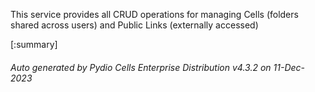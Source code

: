






This service provides all CRUD operations for managing Cells (folders shared across users) and Public Links (externally accessed)

[:summary]

###### Auto generated by Pydio Cells Enterprise Distribution v4.3.2 on 11-Dec-2023
